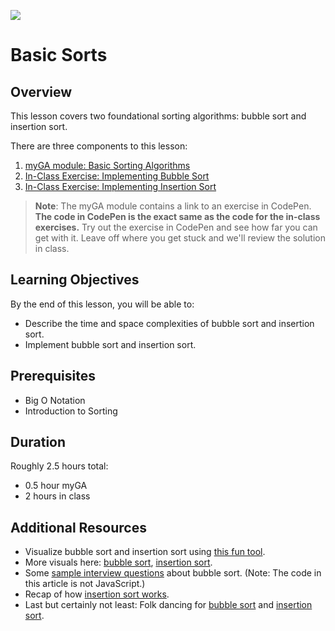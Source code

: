 ![](https://ga-dash.s3.amazonaws.com/production/assets/logo-9f88ae6c9c3871690e33280fcf557f33.png) 

# Basic Sorts

## Overview
This lesson covers two foundational sorting algorithms: bubble sort and insertion sort.

There are three components to this lesson:
1. [myGA module: Basic Sorting Algorithms](https://my.generalassemb.ly/activities/778)
2. [In-Class Exercise: Implementing Bubble Sort](exercises/BubbleSort.js)
3. [In-Class Exercise: Implementing Insertion Sort](exercises/InsertionSort.js)

> **Note**: The myGA module contains a link to an exercise in CodePen. **The code in CodePen is the exact same as the code for the in-class exercises.** Try out the exercise in CodePen and see how far you can get with it. Leave off where you get stuck and we'll review the solution in class.

## Learning Objectives
By the end of this lesson, you will be able to:
- Describe the time and space complexities of bubble sort and insertion sort.
- Implement bubble sort and insertion sort.

## Prerequisites
* Big O Notation
* Introduction to Sorting

## Duration
Roughly 2.5 hours total:
* 0.5 hour myGA
* 2 hours in class

## Additional Resources
- Visualize bubble sort and insertion sort using [this fun tool](https://www.cs.usfca.edu/~galles/visualization/ComparisonSort.html).
- More visuals here: [bubble sort](https://www.youtube.com/watch?v=Cq7SMsQBEUw), [insertion sort](https://www.youtube.com/watch?v=8oJS1BMKE64).
- Some [sample interview questions](https://hoven-in.appspot.com/Home/Data-Structures/Data-Structure-Interview-Questions/interview-questions-on-bubble-sort-01.html) about bubble sort. (Note: The code in this article is not JavaScript.)
- Recap of how [insertion sort works](https://hackernoon.com/programming-with-js-insertion-sort-1316df8354f5).
- Last but certainly not least: Folk dancing for [bubble sort](https://www.youtube.com/watch?v=lyZQPjUT5B4) and [insertion sort](https://www.youtube.com/watch?v=ROalU379l3U).
